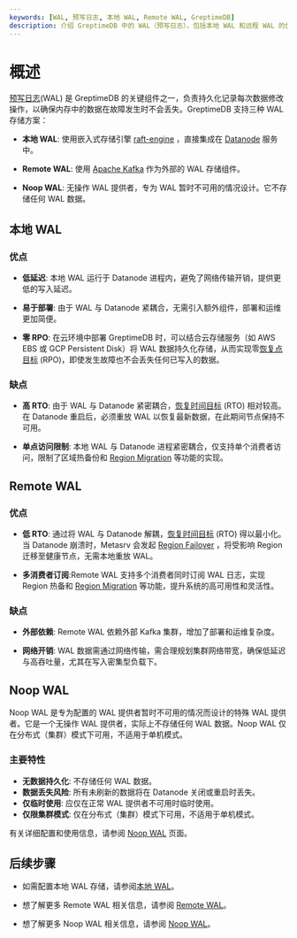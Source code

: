 ```yaml
---
keywords: [WAL, 预写日志, 本地 WAL, Remote WAL, GreptimeDB]
description: 介绍 GreptimeDB 中的 WAL（预写日志），包括本地 WAL 和远程 WAL 的优缺点。
---
```

# 概述

[预写日志](/contributor-guide/datanode/wal.md#introduction)(WAL) 是 GreptimeDB 的关键组件之一，负责持久化记录每次数据修改操作，以确保内存中的数据在故障发生时不会丢失。GreptimeDB 支持三种 WAL 存储方案：


- **本地 WAL**: 使用嵌入式存储引擎 [raft-engine](https://github.com/tikv/raft-engine) ，直接集成在 [Datanode](/user-guide/concepts/why-greptimedb.md) 服务中。

- **Remote WAL**: 使用 [Apache Kafka](https://kafka.apache.org/) 作为外部的 WAL 存储组件。

- **Noop WAL**: 无操作 WAL 提供者，专为 WAL 暂时不可用的情况设计。它不存储任何 WAL 数据。

## 本地 WAL

### 优点

- **低延迟**: 本地 WAL 运行于 Datanode 进程内，避免了网络传输开销，提供更低的写入延迟。

- **易于部署**: 由于 WAL 与 Datanode 紧耦合，无需引入额外组件，部署和运维更加简便。

- **零 RPO**: 在云环境中部署 GreptimeDB 时，可以结合云存储服务（如 AWS EBS 或 GCP Persistent Disk）将 WAL 数据持久化存储，从而实现零[恢复点目标](https://en.wikipedia.org/wiki/Disaster_recovery#Recovery_Point_Objective) (RPO)，即使发生故障也不会丢失任何已写入的数据。

### 缺点

- **高 RTO**: 由于 WAL 与 Datanode 紧密耦合，[恢复时间目标](https://en.wikipedia.org/wiki/Disaster_recovery#Recovery_Time_Objective) (RTO) 相对较高。在 Datanode 重启后，必须重放 WAL 以恢复最新数据，在此期间节点保持不可用。

- **单点访问限制**: 本地 WAL 与 Datanode 进程紧密耦合，仅支持单个消费者访问，限制了区域热备份和 [Region Migration](/user-guide/deployments-administration/manage-data/region-migration.md) 等功能的实现。

## Remote WAL

### 优点

- **低 RTO**: 通过将 WAL 与 Datanode 解耦，[恢复时间目标](https://en.wikipedia.org/wiki/Disaster_recovery#Recovery_Time_Objective) (RTO) 得以最小化。当 Datanode 崩溃时，Metasrv 会发起 [Region Failover](/user-guide/deployments-administration/manage-data/region-failover.md) ，将受影响 Region 迁移至健康节点，无需本地重放 WAL。


- **多消费者订阅**:Remote WAL 支持多个消费者同时订阅 WAL 日志，实现 Region 热备和 [Region Migration](/user-guide/deployments-administration/manage-data/region-migration.md) 等功能，提升系统的高可用性和灵活性。


### 缺点

- **外部依赖**: Remote WAL 依赖外部 Kafka 集群，增加了部署和运维复杂度。

- **网络开销**: WAL 数据需通过网络传输，需合理规划集群网络带宽，确保低延迟与高吞吐量，尤其在写入密集型负载下。

## Noop WAL

Noop WAL 是专为配置的 WAL 提供者暂时不可用的情况而设计的特殊 WAL 提供者。它是一个无操作 WAL 提供者，实际上不存储任何 WAL 数据。Noop WAL 仅在分布式（集群）模式下可用，不适用于单机模式。

### 主要特性

- **无数据持久化**: 不存储任何 WAL 数据。
- **数据丢失风险**: 所有未刷新的数据将在 Datanode 关闭或重启时丢失。
- **仅临时使用**: 应仅在正常 WAL 提供者不可用时临时使用。
- **仅限集群模式**: 仅在分布式（集群）模式下可用，不适用于单机模式。

有关详细配置和使用信息，请参阅 [Noop WAL](/user-guide/deployments-administration/wal/noop-wal.md) 页面。

## 后续步骤

- 如需配置本地 WAL 存储，请参阅[本地 WAL](/user-guide/deployments-administration/wal/local-wal.md)。

- 想了解更多 Remote WAL 相关信息，请参阅 [Remote WAL](/user-guide/deployments-administration/wal/remote-wal/configuration.md)。

- 想了解更多 Noop WAL 相关信息，请参阅 [Noop WAL](/user-guide/deployments-administration/wal/noop-wal.md)。